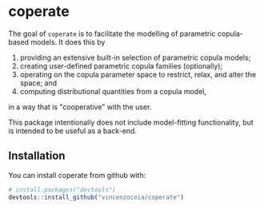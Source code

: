 
<!-- README.md is generated from README.Rmd. Please edit that file -->
coperate
========

The goal of `coperate` is to facilitate the modelling of parametric copula-based models. It does this by

1.  providing an extensive built-in selection of parametric copula models;
2.  creating user-defined parametric copula families (optionally);
3.  operating on the copula parameter space to restrict, relax, and alter the space; and
4.  computing distributional quantities from a copula model,

in a way that is "cooperative" with the user.

This package intentionally does not include model-fitting functionality, but is intended to be useful as a back-end.

Installation
------------

You can install coperate from github with:

``` r
# install.packages("devtools")
devtools::install_github("vincenzocoia/coperate")
```
